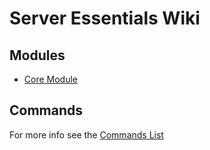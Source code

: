 # Server Essentials Wiki

## Modules

*  [Core Module](/modules/core-module/)

## Commands

  For more info see the [Commands List](commands/)
